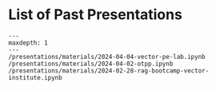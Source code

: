 # List of Past Presentations

```{toctree}
---
maxdepth: 1
---
/presentations/materials/2024-04-04-vector-pe-lab.ipynb
/presentations/materials/2024-04-02-otpp.ipynb
/presentations/materials/2024-02-28-rag-bootcamp-vector-institute.ipynb
```
